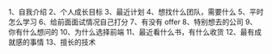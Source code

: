 1、自我介绍
2、个人成长目标
3、最近计划
4、想找什么团队，需要什么
5、平时怎么学习
6、给前面面试情况自己打分
7、有没有 offer
8、特别想去的公司
9、你有什么想问的
10、为什么选择前端
11、最近看什么书，有什么收货
12、最有成就感的事情
13、擅长的技术
